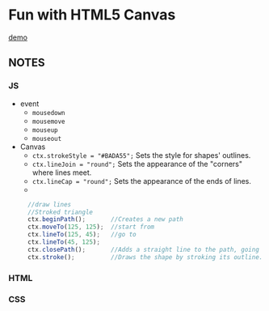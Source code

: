 #  Fun with HTML5 Canvas
[demo](https://zzkzzzz.github.io/JavaScript30-Challenge/08%20-%20Fun%20with%20HTML5%20Canvas/index.html)

## NOTES

### JS
- event
  - `mousedown`
  - `mousemove`
  - `mouseup`
  - `mouseout`
- Canvas
  - `ctx.strokeStyle = "#BADA55";`
    Sets the style for shapes' outlines.
  - `ctx.lineJoin = "round";`
    Sets the appearance of the "corners" where lines meet.
  -  `ctx.lineCap = "round";`
    Sets the appearance of the ends of lines.
  -  
  ```javascript
    //draw lines
    //Stroked triangle
    ctx.beginPath();       //Creates a new path
    ctx.moveTo(125, 125);  //start from 
    ctx.lineTo(125, 45);   //go to
    ctx.lineTo(45, 125);
    ctx.closePath();       //Adds a straight line to the path, going to the start of the current sub-path.
    ctx.stroke();          //Draws the shape by stroking its outline.
     ```


### HTML

### CSS
